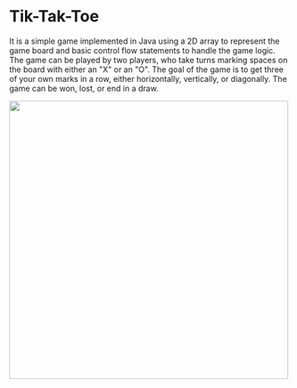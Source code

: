 # Tik-Tak-Toe

It is a simple game implemented in Java using a 2D array to represent the game board and basic control flow statements to handle the game logic. The game can be played by two players, who take turns marking spaces on the board with either an "X" or an "O". The goal of the game is to get three of your own marks in a row, either horizontally, vertically, or diagonally. The game can be won, lost, or end in a draw.

<div style="display:flex;">
      <img src="https://user-images.githubusercontent.com/61835955/177692822-360fd16e-93fb-47dd-9163-85bc2b67995c.png" width="500" style="margin-right:10px;"/>
           
      <img src="https://user-images.githubusercontent.com/61835955/177693028-f5f1e296-4186-4f38-ae2f-2c91b3808860.png" width="500" style="margin-left:10px;"/>
      </div>



